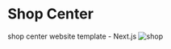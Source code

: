 # Shop Center
shop center website template - Next.js
![shop](https://user-images.githubusercontent.com/86018280/233602273-c9009c42-363a-4d3d-992f-f70a679448d2.png)

